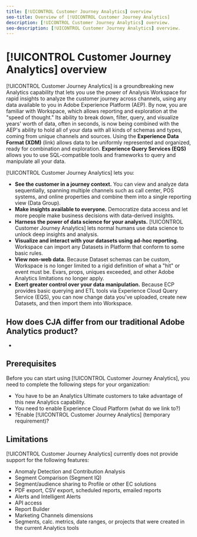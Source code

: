 ```yaml
---
title: [!UICONTROL Customer Journey Analytics] overview
seo-title: Overview of [!UICONTROL Customer Journey Analytics]
description: [!UICONTROL Customer Journey Analytics] overview.
seo-description: [!UICONTROL Customer Journey Analytics] overview.
---
```


# [!UICONTROL Customer Journey Analytics] overview
 
[!UICONTROL Customer Journey Analytics] is a groundbreaking new Analytics capability that lets you use the power of Analysis Workspace for rapid insights to analyze the customer journey across channels, using any data available to you in Adobe Experience Platform (AEP). By now, you are familiar with Workspace, which allows reporting and exploration at the "speed of thought." Its ability to break down, filter, query, and visualize years' worth of data, often in seconds, is now being combined with the AEP's ability to hold all of your data with all kinds of schemas and types, coming from unique channels and sources. Using the **Experience Data Format (XDM)** (link) allows data to be uniformly represented and organized, ready for combination and exploration. **Experience Query Services (EQS)** allows you to use SQL-compatible tools and frameworks to query and manipulate all your data.

[!UICONTROL Customer Journey Analytics] lets you:


* **See the customer in a journey context.** You can view and analyze data sequentially, spanning multiple channels such as call center, POS systems, and online properties and combine them into a single reporting view (Data Group).
* **Make insights available to everyone.** Democratize data access and let more people make business decisions with data-derived insights.
* **Harness the power of data science for your analysts.** [!UICONTROL Customer Journey Analytics] lets normal humans use data science to unlock deep insights and analysis.
* **Visualize and interact with your datasets using ad-hoc reporting.** Workspace can import any Datasets in Platform that conform to some basic rules.
* **View non-web data.** Because Dataset schemas can be custom, Workspace is no longer limited to a rigid definition of what a "hit" or event must be. Evars, props, uniques exceeded, and other Adobe Analytics limitations no longer apply.
* **Exert greater control over your data manipulation.** Because ECP provides basic querying and ETL tools via Experience Cloud Query Service (EQS), you can now change data you've uploaded, create new Datasets, and then import them into Workspace.

## How does CJA differ from our traditional Adobe Analytics product?

* 

## Prerequisites

Before you can start using [!UICONTROL Customer Journey Analytics], you need to complete the following steps for your organization:

* You have to be an Analytics Ultimate customers to take advantage of this new Analytics capability.
* You need to enable Experience Cloud Platform (what do we link to?)
* ?Enable [!UICONTROL Customer Journey Analytics] (temporary requirement)?

## Limitations

[!UICONTROL Customer Journey Analytics] currently does not provide support for the following features:

* Anomaly Detection and Contribution Analysis
* Segment Comparison (Segment IQ)
* Segment/audience sharing to Profile or other EC solutions
* PDF export, CSV export, scheduled reports, emailed reports
* Alerts and Intelligent Alerts
* API access
* Report Builder
* Marketing Channels dimensions
* Segments, calc. metrics, date ranges, or projects that were created in the current Analytics tools
